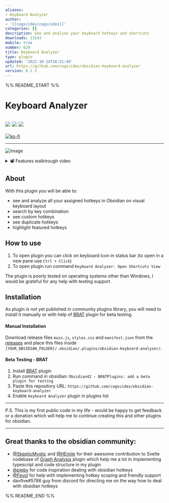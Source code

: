 ```yaml
---
aliases:
- Keyboard Analyzer
author:
- '[[cogscides|cogscides]]'
categories: []
description: See and analyse your keyboard hotkeys and shortcuts
downloads: 13243
mobile: true
number: 629
title: Keyboard Analyzer
type: plugin
updated: '2022-10-14T18:51:49'
url: https://github.com/cogscides/obsidian-keyboard-analyzer
version: 0.1.3
---
```


%% README_START %%

# Keyboard Analyzer
![](https://img.shields.io/badge/Windows-Ok-brightgreen) ![](https://img.shields.io/badge/Android-Ok-brightgreen) ![](https://img.shields.io/badge/MacOS-Bugs-red)
---

[![ko-fi](https://ko-fi.com/img/githubbutton_sm.svg)](https://ko-fi.com/S6S5E6K74)

---

![image](https://user-images.githubusercontent.com/50235526/208871771-f1feb390-1d4e-4ea4-b2c9-7696b18a2f8f.png)

<details><summary>📽️ Features walktrough video</summary>
<br>
<video src="https://user-images.githubusercontent.com/50235526/185812119-392b895c-ebd5-48df-accf-98933ef8a234.mp4" controls></video>
</details>


## About

With this plugin you will be able to:

- see and analyze all your assigned hotkeys in Obsidian on visual keyboard
  layout
- search by key combination
- see custom hotkeys
- see duplicate hotkeys
- highlight featured hotkeys

## How to use

1. To open plugin you can click on keyboard icon in status bar (to open in a new
   pane use `Ctrl + Click`)
2. To open plugin run command `Keyboard Analyzer: Open Shortcuts View`

The plugin is poorly tested on operating systems other than Windows, I would be
grateful for any help with testing support.

## Installation

As plugin is not yet published in community plugins library, you will need to install it manually or with
help of [BRAT](https://github.com/TfTHacker/obsidian42-brat) plugin for beta
testing.

#### Manual Installation

Download release files `main.js`, `styles.css` and `manifest.json` from the
[releases](https://github.com/cogscides/obsidian-keyboard-analyzer/releases) and
place this files inside
`[YOUR_OBSIDIAN_FOLDER]/.obsidian/.plugins/obsidian-keyboard-analyzer/`.

#### Beta Testing - BRAT

1. Install [BRAT](https://github.com/TfTHacker/obsidian42-brat) plugin
2. Run command in obsidian:
   `Obsidian42 - BRATPlugins: add a beta plugin for testing`
3. Paste this repository URL:
   `https://github.com/cogscides/obsidian-keyboard-analyzer`
4. Enable `Keyboard Analyzer` plugin in plugins list

---

P.S. This is my first public code in my life - would be happy to get feedback or
a donation which will help me to continue creating this and other plugins for
obsidian.

---

## Great thanks to the obsidian community:

- [@SkepticMystic](https://github.com/SkepticMystic) and
  [@HEmile](https://github.com/HEmile) for their awesome contribution to Svelte
  codebase of [Graph Analysis](https://github.com/SkepticMystic/graph-analysis)
  plugin which help me a lot in implementing typescript and code structure in my
  plugin
- [@pjeby](https://github.com/pjeby) for code inspiration dealing with obsidian
  hotkeys
- [@Fevol](https://github.com/Fevol) for help with implementing hotkey scoping
  and friendly support
- davfive#5786 guy from discord for directing me on the way how to deal with
  obsidian hotkeys


%% README_END %%